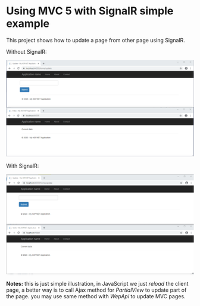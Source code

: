 
# Using MVC 5 with SignalR simple example

This project shows how to update a page from other page using SignalR.

Without SignalR:

![before using SignlR](https://github.com/Hakim83/MVCSignalRExample/blob/master/MVCSignalRExample/Images/before.gif)

With SignalR:

![after using SignlR](https://github.com/Hakim83/MVCSignalRExample/blob/master/MVCSignalRExample/Images/after.gif)

**Notes:**
this is just simple illustration, in JavaScript we just *reload* the client page, a better way is to call Ajax method for *PartialView* to update part of the page.
you may use same method with *WepApi* to update MVC pages.
